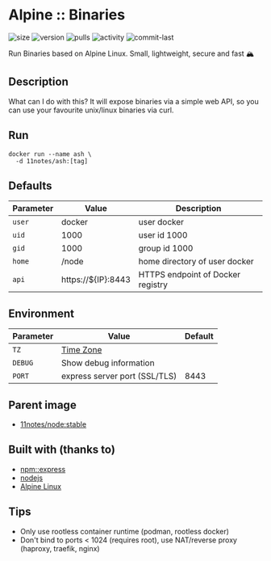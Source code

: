 # Alpine :: Binaries
![size](https://img.shields.io/docker/image-size/11notes/ash/0.1.0?color=0eb305) ![version](https://img.shields.io/docker/v/11notes/ash/0.1.0?color=eb7a09) ![pulls](https://img.shields.io/docker/pulls/11notes/ash?color=2b75d6) ![activity](https://img.shields.io/github/commit-activity/m/11notes/docker-ash?color=c91cb8) ![commit-last](https://img.shields.io/github/last-commit/11notes/docker-ash?color=c91cb8)

Run Binaries based on Alpine Linux. Small, lightweight, secure and fast 🏔️

## Description
What can I do with this? It will expose binaries via a simple web API, so you can use your favourite unix/linux binaries via curl.

## Run
```shell
docker run --name ash \
  -d 11notes/ash:[tag]
```

## Defaults
| Parameter | Value | Description |
| --- | --- | --- |
| `user` | docker | user docker |
| `uid` | 1000 | user id 1000 |
| `gid` | 1000 | group id 1000 |
| `home` | /node | home directory of user docker |
| `api` | https://${IP}:8443 | HTTPS endpoint of Docker registry |

## Environment
| Parameter | Value | Default |
| --- | --- | --- |
| `TZ` | [Time Zone](https://en.wikipedia.org/wiki/List_of_tz_database_time_zones) | |
| `DEBUG` | Show debug information | |
| `PORT` | express server port (SSL/TLS) | 8443 |

## Parent image
* [11notes/node:stable](https://hub.docker.com/r/11notes/node)

## Built with (thanks to)
* [npm::express](https://www.npmjs.com/package/express)
* [nodejs](https://nodejs.org/en)
* [Alpine Linux](https://alpinelinux.org)

## Tips
* Only use rootless container runtime (podman, rootless docker)
* Don't bind to ports < 1024 (requires root), use NAT/reverse proxy (haproxy, traefik, nginx)